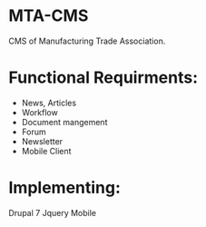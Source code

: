 MTA-CMS
=======

CMS of  Manufacturing Trade Association.

Functional Requirments:
=======
* News, Articles
* Workflow
* Document mangement
* Forum
* Newsletter
* Mobile Client

Implementing:
=======
Drupal 7
Jquery Mobile

